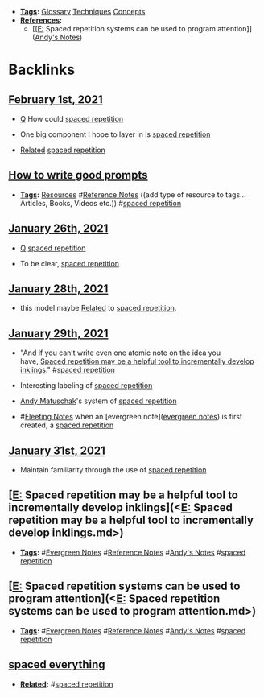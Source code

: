 - **[Tags](<Tags.md>):** [Glossary](<Glossary.md>) [Techniques](<Techniques.md>) [Concepts](<Concepts.md>)
- **[References](<References.md>):**
    - [[[E:](<[[E:.md>) Spaced repetition systems can be used to program attention]] ([Andy's Notes](<Andy's Notes.md>))

# Backlinks
## [February 1st, 2021](<February 1st, 2021.md>)
- [Q](<Q.md>) How could [spaced repetition](<spaced repetition.md>)

- One big component I hope to layer in is [spaced repetition](<spaced repetition.md>)

- [Related](<Related.md>) [spaced repetition](<spaced repetition.md>)

## [How to write good prompts](<How to write good prompts.md>)
- **[Tags](<Tags.md>):** [Resources](<Resources.md>) #[Reference Notes](<Reference Notes.md>) ((add type of resource to tags... Articles, Books, Videos etc.)) #[spaced repetition](<spaced repetition.md>)

## [January 26th, 2021](<January 26th, 2021.md>)
- [Q](<Q.md>) [spaced repetition](<spaced repetition.md>)

- To be clear, [spaced repetition](<spaced repetition.md>)

## [January 28th, 2021](<January 28th, 2021.md>)
- this model maybe [Related](<Related.md>) to [spaced repetition](<spaced repetition.md>).

## [January 29th, 2021](<January 29th, 2021.md>)
- "And if you can’t write even one atomic note on the idea you have, [Spaced repetition may be a helpful tool to incrementally develop inklings](https://notes.andymatuschak.org/z7iCjRziX6V6unNWL81yc2dJicpRw2Cpp9MfQ)." #[spaced repetition](<spaced repetition.md>)

- Interesting labeling of [spaced repetition](<spaced repetition.md>)

- [Andy Matuschak](<Andy Matuschak.md>)'s system of [spaced repetition](<spaced repetition.md>)

- #[Fleeting Notes](<Fleeting Notes.md>) when an [evergreen note]([evergreen notes](<evergreen notes.md>)) is first created, a [spaced repetition](<spaced repetition.md>)

## [January 31st, 2021](<January 31st, 2021.md>)
- Maintain familiarity through the use of [spaced repetition](<spaced repetition.md>)

## [[E:](<[E:.md>) Spaced repetition may be a helpful tool to incrementally develop inklings](<[E:](<E:.md>) Spaced repetition may be a helpful tool to incrementally develop inklings.md>)
- **[Tags](<Tags.md>):** #[Evergreen Notes](<Evergreen Notes.md>) #[Reference Notes](<Reference Notes.md>) #[Andy's Notes](<Andy's Notes.md>) #[spaced repetition](<spaced repetition.md>)

## [[E:](<[E:.md>) Spaced repetition systems can be used to program attention](<[E:](<E:.md>) Spaced repetition systems can be used to program attention.md>)
- **[Tags](<Tags.md>):** #[Evergreen Notes](<Evergreen Notes.md>) #[Reference Notes](<Reference Notes.md>) #[Andy's Notes](<Andy's Notes.md>) #[spaced repetition](<spaced repetition.md>)

## [spaced everything](<spaced everything.md>)
- **[Related](<Related.md>):** #[spaced repetition](<spaced repetition.md>)

